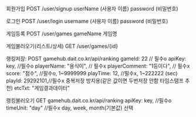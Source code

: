 회원가입 POST /user/signup
    userName (사용자 이름)
    password (비밀번호)

로그인 POST /user/login
    username (사용자 이름)
    password (비밀번호)

게임등록 POST /user/games
    gameName 게임명

게임불러오기(리스트/상세) GET /user/games/{id}

랭킹저장: POST gamehub.dait.co.kr/api/ranking
    gameId: 22 // 필수o
    apiKey: key, //필수o 
    playerName: "용식이", // 필수x
    playerComment: "1등이다", // 필수x
    score: "점수", //필수o, 1~9999999
    playTime: 12, //필수x, 1~222222 (sec) 
    playId:  29292101,//필수x 중복저장 방지용(같은 값이면 두번저장 안함 타임스탬프 추천)
    etcTxt: "게임결과데이터"

랭킹불러오기 GET gamehub.dait.co.kr/api/ranking
    apiKey: key, //필수o 
    timeUnit: "day" //필수x  day, week, month(기본값) 선택